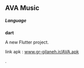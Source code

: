 ## AVA Music

##### Language
**dart**

A new Flutter project.

link apk :
www.gr-gilaneh.ir/AVA.apk

.
